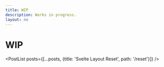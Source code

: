 ```yaml
---
title: WIP
description: Works in progress.
layout: no
---
```


# WIP

<PostList posts={[...posts, {title: 'Svelte Layout Reset', path: '/reset'}]} />

<script>
	import PostList from '/src/libs/PostList.svelte';

	export let posts;
</script>

<script context="module">
	import listPosts from '../../libs/utils/getPosts.js';

	const markdownFiles = import.meta.globEager(`./*.md`);
	const getSlug = (path) => path.replace(/.*\/([^/]*)\..*$/, "$1");

	export const load = async ({ url }) => {
		const data = Object.keys(markdownFiles)
			.map((path) => {
				return {
					filePath: path,
					slug: getSlug(path),
					path: `${url.pathname}/${getSlug(path)}`,
					title: markdownFiles[path].metadata?.title || getSlug(path).replace(/-/, ' '),
					metadata: markdownFiles[path].metadata,
				};
			})
			.filter((item) => !['index'].includes(item.title));

		return {
			props: {
				posts: listPosts(data)([[`metadata.date`, 0], `title`])
			},
		};
	};
</script>

<style>
h1, h1 ~ :global(*) {
	margin-inline: var(--view-inline);
}
</style>

